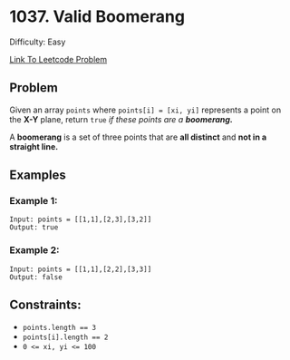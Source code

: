 # 1037. Valid Boomerang
Difficulty: Easy

[Link To Leetcode Problem](https://leetcode.com/problems/matrix-cells-in-distance-order/)

## Problem
Given an array `points` where `points[i] = [xi, yi]` represents a point on the **X-Y** plane, return `true` *if these points are a **boomerang.***

A **boomerang** is a set of three points that are **all distinct** and **not in a straight line.**

## Examples
### Example 1:
```
Input: points = [[1,1],[2,3],[3,2]]
Output: true
```
### Example 2:
```
Input: points = [[1,1],[2,2],[3,3]]
Output: false
```

## Constraints:
- `points.length == 3`
- `points[i].length == 2`
- `0 <= xi, yi <= 100`